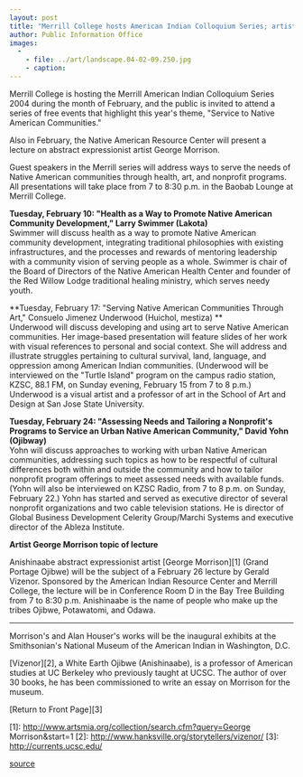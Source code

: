 ```yaml
---
layout: post
title: "Merrill College hosts American Indian Colloquium Series; artist highlighted"
author: Public Information Office
images:
  -
    - file: ../art/landscape.04-02-09.250.jpg
    - caption: 
---
```


Merrill College is hosting the Merrill American Indian Colloquium Series 2004 during the month of February, and the public is invited to attend a series of free events that highlight this year's theme, "Service to Native American Communities."

Also in February, the Native American Resource Center will present a lecture on abstract expressionist artist George Morrison.

Guest speakers in the Merrill series will address ways to serve the needs of Native American communities through health, art, and nonprofit programs. All presentations will take place from 7 to 8:30 p.m. in the Baobab Lounge at Merrill College.

**Tuesday, February 10: "Health as a Way to Promote Native American Community Development," Larry Swimmer (Lakota)**  
Swimmer will discuss health as a way to promote Native American community development, integrating traditional philosophies with existing infrastructures, and the processes and rewards of mentoring leadership with a community vision of serving people as a whole. Swimmer is chair of the Board of Directors of the Native American Health Center and founder of the Red Willow Lodge traditional healing ministry, which serves needy youth.

**Tuesday, February 17: "Serving Native American Communities Through Art," Consuelo Jimenez Underwood (Huichol, mestiza) **  
Underwood will discuss developing and using art to serve Native American communities. Her image-based presentation will feature slides of her work with visual references to personal and social context. She will address and illustrate struggles pertaining to cultural survival, land, language, and oppression among American Indian communities. (Underwood will be interviewed on the "Turtle Island" program on the campus radio station, KZSC, 88.1 FM, on Sunday evening, February 15 from 7 to 8 p.m.) Underwood is a visual artist and a professor of art in the School of Art and Design at San Jose State University.

**Tuesday, February 24: "Assessing Needs and Tailoring a Nonprofit's Programs to Service an Urban Native American Community," David Yohn (Ojibway)**  
Yohn will discuss approaches to working with urban Native American communities, addressing such topics as how to be respectful of cultural differences both within and outside the community and how to tailor nonprofit program offerings to meet assessed needs with available funds. (Yohn will also be interviewed on KZSC Radio, from 7 to 8 p.m. on Sunday, February 22.) Yohn has started and served as executive director of several nonprofit organizations and two cable television stations. He is director of Global Business Development Celerity Group/Marchi Systems and executive director of the Ableza Institute.  

**Artist George Morrison topic of lecture**

Anishinaabe abstract expressionist artist [George Morrison][1] (Grand Portage Ojibwe) will be the subject of a February 26 lecture by Gerald Vizenor. Sponsored by the American Indian Resource Center and Merrill College, the lecture will be in Conference Room D in the Bay Tree Building from 7 to 8:30 p.m. Anishinaabe is the name of people who make up the tribes Ojibwe, Potawatomi, and Odawa.  
** **

Morrison's and Alan Houser's works will be the inaugural exhibits at the Smithsonian's National Museum of the American Indian in Washington, D.C.

[Vizenor][2], a White Earth Ojibwe (Anishinaabe), is a professor of American studies at UC Berkeley who previously taught at UCSC. The author of over 30 books, he has been commissioned to write an essay on Morrison for the museum.

  

[Return to Front Page][3]

[1]: http://www.artsmia.org/collection/search.cfm?query=George Morrison&start=1
[2]: http://www.hanksville.org/storytellers/vizenor/
[3]: http://currents.ucsc.edu/

[source](http://www1.ucsc.edu/currents/03-04/02-09/native_americans.html "Permalink to native_americans")
